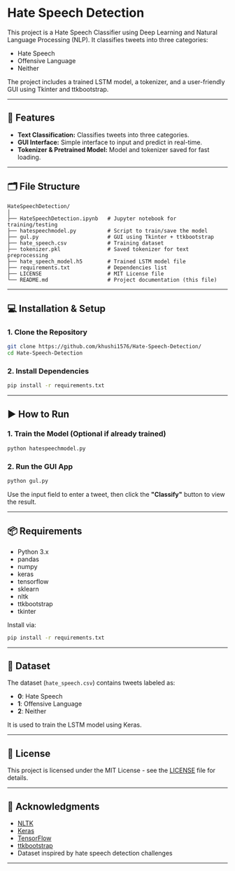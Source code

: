 # Hate Speech Detection

This project is a Hate Speech Classifier using Deep Learning and Natural Language Processing (NLP). It classifies tweets into three categories:

* Hate Speech
* Offensive Language
* Neither

The project includes a trained LSTM model, a tokenizer, and a user-friendly GUI using Tkinter and ttkbootstrap.

---

## 🚀 Features

* **Text Classification:** Classifies tweets into three categories.
* **GUI Interface:** Simple interface to input and predict in real-time.
* **Tokenizer & Pretrained Model:** Model and tokenizer saved for fast loading.

---

## 🗂 File Structure

```
HateSpeechDetection/
│
├── HateSpeechDetection.ipynb   # Jupyter notebook for training/testing
├── hatespeechmodel.py          # Script to train/save the model
├── gul.py                      # GUI using Tkinter + ttkbootstrap
├── hate_speech.csv             # Training dataset
├── tokenizer.pkl               # Saved tokenizer for text preprocessing
├── hate_speech_model.h5        # Trained LSTM model file
├── requirements.txt            # Dependencies list
├── LICENSE                     # MIT License file
└── README.md                   # Project documentation (this file)
```

---

## 💻 Installation & Setup

### 1. Clone the Repository

```bash
git clone https://github.com/khushi1576/Hate-Speech-Detection/
cd Hate-Speech-Detection
```

### 2. Install Dependencies

```bash
pip install -r requirements.txt
```

---

## ▶️ How to Run

### 1. Train the Model (Optional if already trained)

```bash
python hatespeechmodel.py
```

### 2. Run the GUI App

```bash
python gul.py
```

Use the input field to enter a tweet, then click the **"Classify"** button to view the result.

---

## 📦 Requirements

* Python 3.x
* pandas
* numpy
* keras
* tensorflow
* sklearn
* nltk
* ttkbootstrap
* tkinter

Install via:

```bash
pip install -r requirements.txt
```

---

## 🧠 Dataset

The dataset (`hate_speech.csv`) contains tweets labeled as:

* **0**: Hate Speech
* **1**: Offensive Language
* **2**: Neither

It is used to train the LSTM model using Keras.

---

## 📜 License

This project is licensed under the MIT License - see the [LICENSE](LICENSE) file for details.

---

## 🙏 Acknowledgments

* [NLTK](https://www.nltk.org/)
* [Keras](https://keras.io/)
* [TensorFlow](https://www.tensorflow.org/)
* [ttkbootstrap](https://github.com/israel-dryer/ttkbootstrap)
* Dataset inspired by hate speech detection challenges

---



